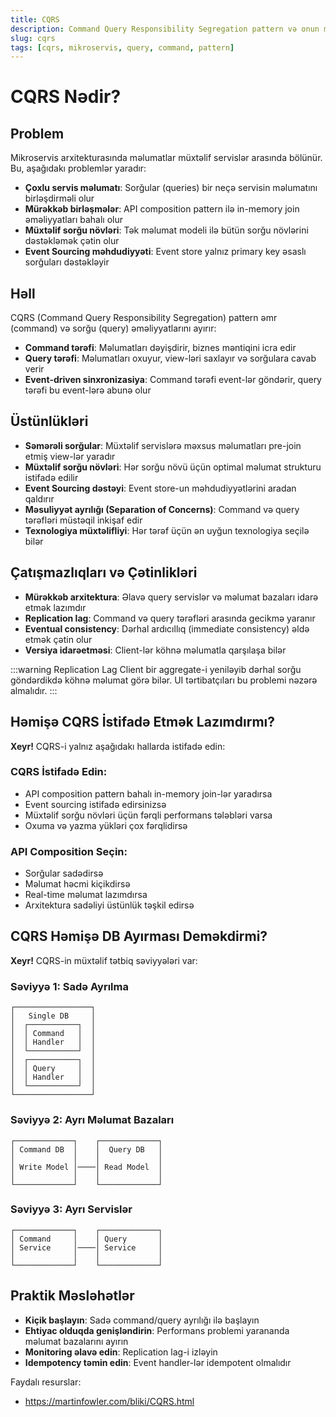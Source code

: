 ```yaml
---
title: CQRS
description: Command Query Responsibility Segregation pattern və onun mikroservis arxitekturasında istifadəsi
slug: cqrs
tags: [cqrs, mikroservis, query, command, pattern]
---
```


# CQRS Nədir?

## Problem
Mikroservis arxitekturasında məlumatlar müxtəlif servislər arasında bölünür. Bu, aşağıdakı problemlər yaradır:

- **Çoxlu servis məlumatı**: Sorğular (queries) bir neçə servisin məlumatını birləşdirməli olur
- **Mürəkkəb birləşmələr**: API composition pattern ilə in-memory join əməliyyatları bahalı olur
- **Müxtəlif sorğu növləri**: Tək məlumat modeli ilə bütün sorğu növlərini dəstəkləmək çətin olur
- **Event Sourcing məhdudiyyəti**: Event store yalnız primary key əsaslı sorğuları dəstəkləyir

## Həll

CQRS (Command Query Responsibility Segregation) pattern əmr (command) və sorğu (query) əməliyyatlarını ayırır:

- **Command tərəfi**: Məlumatları dəyişdirir, biznes məntiqini icra edir
- **Query tərəfi**: Məlumatları oxuyur, view-ləri saxlayır və sorğulara cavab verir
- **Event-driven sinxronizasiya**: Command tərəfi event-lər göndərir, query tərəfi bu event-lərə abunə olur

## Üstünlükləri

- **Səmərəli sorğular**: Müxtəlif servislərə məxsus məlumatları pre-join etmiş view-lər yaradır
- **Müxtəlif sorğu növləri**: Hər sorğu növü üçün optimal məlumat strukturu istifadə edilir
- **Event Sourcing dəstəyi**: Event store-un məhdudiyyətlərini aradan qaldırır
- **Məsuliyyət ayrılığı (Separation of Concerns)**: Command və query tərəfləri müstəqil inkişaf edir
- **Texnologiya müxtəlifliyi**: Hər tərəf üçün ən uyğun texnologiya seçilə bilər

## Çatışmazlıqları və Çətinlikləri

- **Mürəkkəb arxitektura**: Əlavə query servislər və məlumat bazaları idarə etmək lazımdır
- **Replication lag**: Command və query tərəfləri arasında gecikmə yaranır
- **Eventual consistency**: Dərhal ardıcıllıq (immediate consistency) əldə etmək çətin olur
- **Versiya idarəetməsi**: Client-lər köhnə məlumatla qarşılaşa bilər

:::warning Replication Lag
Client bir aggregate-i yeniləyib dərhal sorğu göndərdikdə köhnə məlumat görə bilər. UI tərtibatçıları bu problemi nəzərə almalıdır.
:::

## Həmişə CQRS İstifadə Etmək Lazımdırmı?

**Xeyr!** CQRS-i yalnız aşağıdakı hallarda istifadə edin:

### CQRS İstifadə Edin:
- API composition pattern bahalı in-memory join-lər yaradırsa
- Event sourcing istifadə edirsinizsə
- Müxtəlif sorğu növləri üçün fərqli performans tələbləri varsa
- Oxuma və yazma yükləri çox fərqlidirsə

### API Composition Seçin:
- Sorğular sadədirsə
- Məlumat həcmi kiçikdirsə
- Real-time məlumat lazımdırsa
- Arxitektura sadəliyi üstünlük təşkil edirsə

## CQRS Həmişə DB Ayırması Deməkdirmi?

**Xeyr!** CQRS-in müxtəlif tətbiq səviyyələri var:

### Səviyyə 1: Sadə Ayrılma
```
┌─────────────────┐
│   Single DB     │
│  ┌───────────┐  │
│  │ Command   │  │
│  │ Handler   │  │
│  └───────────┘  │
│  ┌───────────┐  │
│  │ Query     │  │
│  │ Handler   │  │
│  └───────────┘  │
└─────────────────┘
```

### Səviyyə 2: Ayrı Məlumat Bazaları
```
┌─────────────┐    ┌─────────────┐
│ Command DB  │    │  Query DB   │
│             │    │             │
│ Write Model │────│ Read Model  │
│             │    │             │
└─────────────┘    └─────────────┘
```

### Səviyyə 3: Ayrı Servislər
```
┌─────────────┐    ┌─────────────┐
│ Command     │    │ Query       │
│ Service     │────│ Service     │
│             │    │             │
└─────────────┘    └─────────────┘
```

## Praktik Məsləhətlər

- **Kiçik başlayın**: Sadə command/query ayrılığı ilə başlayın
- **Ehtiyac olduqda genişləndirin**: Performans problemi yarananda məlumat bazalarını ayırın
- **Monitoring əlavə edin**: Replication lag-i izləyin
- **Idempotency təmin edin**: Event handler-lər idempotent olmalıdır

Faydalı resurslar:
- https://martinfowler.com/bliki/CQRS.html
